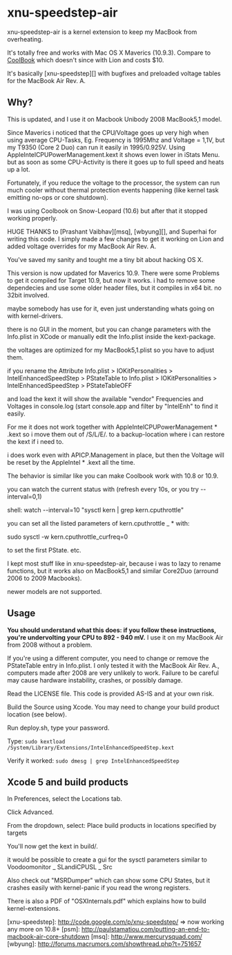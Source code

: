 # xnu-speedstep-air

xnu-speedstep-air is a kernel extension to keep my MacBook from overheating.

It's totally free and works with Mac OS X Maverics (10.9.3).
Compare to [CoolBook][] which doesn't since with Lion and costs $10.

It's basically [xnu-speedstep][] with bugfixes and preloaded voltage tables for the MacBook Air Rev. A.

## Why?

This is updated, and I use it on Macbook Unibody 2008 MacBook5,1 model. 

Since Maverics i noticed that the CPU/Voltage goes up very high when using average CPU-Tasks, 
Eg. Frequency is 1995Mhz and Voltage = 1,1V, but my T9350 (Core 2 Duo) can run it easily
in 1995/0.925V. Using AppleIntelCPUPowerManagement.kext it shows even lower in iStats Menu. 
but as soon as some CPU-Activity is there it goes up to full speed and heats up a lot. 

Fortunately, if you reduce the voltage to the processor, the system can
run much cooler without thermal protection events happening
(like kernel task emitting no-ops or core shutdown).

I was using Coolbook on Snow-Leopard (10.6) but after that it stopped working properly. 



HUGE THANKS to [Prashant Vaibhav][msq], [wbyung][], and Superhai for writing this code. I simply made a few changes to get it working on Lion and added voltage overrides for my MacBook Air Rev. A.

You've saved my sanity and tought me a tiny bit about hacking OS X.

This version is now updated for Maverics 10.9. There were some Problems to get it compiled for Target 10.9, but now it works. 
i had to remove some dependecies and use some older header files, but it compiles in x64 bit. 
no 32bit involved. 

maybe somebody has use for it, even just understanding whats going on with kernel-drivers. 

there is no GUI in the moment, but you can change parameters with the Info.plist in 
XCode or manually edit the Info.plist inside the kext-package. 

the voltages are optimized for my MacBook5,1.plist so you have to adjust them. 

if you rename the Attribute 
Info.plist > IOKitPersonalities > IntelEnhancedSpeedStep > PStateTable to 
Info.plist > IOKitPersonalities > IntelEnhancedSpeedStep > PStateTableOFF 

and load the kext it will show the available "vendor" Frequencies and Voltages in 
console.log (start console.app and filter by "IntelEnh" to find it easily. 

For me it does not work together with AppleIntelCPUPowerManagement * .kext
so i move them out of /S/L/E/. to a backup-location where i can restore the kext if i need to. 

i does work even with APICP.Management in place, but then the Voltage will be reset
by the AppleIntel * .kext all the time. 

The behavior is similar like you can make Coolbook work with 10.8 or 10.9.

you can watch the current status with (refresh every 10s, or you try --interval=0,1)

shell: 
watch --interval=10 "sysctl kern | grep kern.cputhrottle"

you can set all the listed parameters of kern.cputhrottle _ * 
with:  

sudo sysctl -w kern.cputhrottle_curfreq=0

to set the first PState. etc. 

I kept most stuff like in xnu-speedstep-air, because i was to lazy to rename functions, 
but it works also on MacBook5,1 and similar Core2Duo (arround 2006 to 2009 Macbooks). 

newer models are not supported. 



## Usage

**You should understand what this does: if you follow these instructions, you're undervolting your CPU to 892 - 940 mV.** I use it on my MacBook Air from 2008 without a problem.

If you're using a different computer, you need to change or remove the PStateTable entry in Info.plist.
I only tested it with the MacBook Air Rev. A., computers made after 2008 are very unlikely to work.
Failure to be careful may cause hardware instability, crashes, or possibly damage.

Read the LICENSE file. This code is provided AS-IS and at your own risk.

Build the Source using Xcode. You may need to change your build product location (see below).

Run deploy.sh, type your password.

Type: `sudo kextload /System/Library/Extensions/IntelEnhancedSpeedStep.kext`

Verify it worked: `sudo dmesg | grep IntelEnhancedSpeedStep`

## Xcode 5 and build products

In Preferences, select the Locations tab.

Click Advanced.

From the dropdown, select: Place build products in locations specified by targets

You'll now get the kext in build/.

it would be possible to create a gui for the sysctl parameters similar to 
Voodoomonitor _ SLandiCPUSL _ Src

Also check out "MSRDumper" which can show some CPU States, but it crashes easily with kernel-panic if you read the wrong registers. 

There is also a PDF of "OSXInternals.pdf" which explains how to build kernel-extensions. 


[Coolbook]: http://coolbook.se/
[xnu-speedstep]: http://code.google.com/p/xnu-speedstep/ => now working any more on 10.8+
[psm]: http://paulstamatiou.com/putting-an-end-to-macbook-air-core-shutdown
[msq]: http://www.mercurysquad.com/
[wbyung]: http://forums.macrumors.com/showthread.php?t=751657

